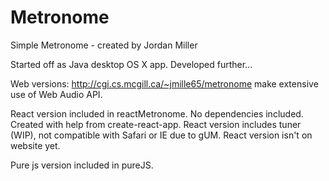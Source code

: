 # Metronome
Simple Metronome - created by Jordan Miller


Started off as Java desktop OS X app. Developed further... 


Web versions: http://cgi.cs.mcgill.ca/~jmille65/metronome make extensive use of Web Audio API. 


React version included in reactMetronome. No dependencies included. Created with help from create-react-app. React version includes tuner (WIP), not compatible with Safari or IE due to gUM. React version isn't on website yet. 


Pure js version included in pureJS. 

